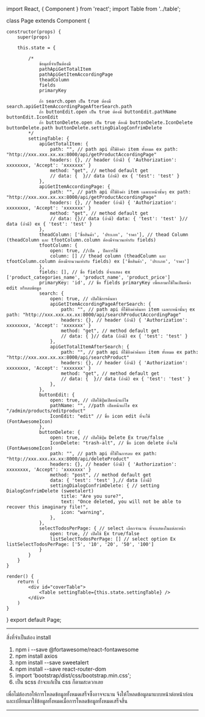 import React, { Component } from 'react';
import Table from '../table';

class Page extends Component {

    constructor(props) {
        super(props)

        this.state = {

            /*
                ข้อมุลที่จำเป็นต้องมี
                pathApiGetTotalItem
                pathApiGetItemAccordingPage
                theadColumn
                fields
                primaryKey

                ถ้า search.open เป็น true ต้องมี search.apiGetItemAccordingPageAfterSearch.path
                ถ้า buttonEdit.open เป็น true ต้องมี buttonEdit.pathName buttonEdit.IconEdit
                ถ้า buttonDelete.open เป็น true ต้องมี buttonDelete.IconDelete buttonDelete.path buttonDelete.settingDialogConfrimDelete
            */
            settingTable: {
                apiGetTotalItem: {
                    path: "", // path api ที่ใช้ยิงค่า item ทั้งหมด ex path: "http://xxx.xxx.xx.xx:8000/api/getProductAccordingPage"
                    headers: {}, // header (ถ้ามี) { 'Authorization': xxxxxxxx, 'Accept': 'xxxxxxx' }
                    method: "get", // method default get
                    // data: {  }// data (ถ้ามี) ex { 'test': 'test' }
                },
                apiGetItemAccordingPage: {
                    path: "", // path api ที่ใช้ยิงค่า item เฉพาะหน้านั้นๆ ex path: "http://xxx.xxx.xx.xx:8000/api/getProductAccordingPage"
                    headers: {}, // header (ถ้ามี) { 'Authorization': xxxxxxxx, 'Accept': 'xxxxxxx' }
                    method: "get", // method default get
                    // data: {}// data (ถ้ามี) data: { 'test': 'test' }// data (ถ้ามี) ex { 'test': 'test' }
                },
                theadColumn: ['ชื่อสินค้า', 'ประเภท', 'ราคา'], // thead Column (theadColumn และ tfootColumn.column ต้องมีจำนวนเท่ากับ fields)
                tfootColumn: {
                    open: true, //เปิด , ปิดการใช้
                    column: [] // thead column (theadColumn และ tfootColumn.column ต้องมีจำนวนเท่ากับ fields) ex ['ชื่อสินค้า', 'ประเภท', 'ราคา'] 
                },
                fields: [], // ชื่อ fields ที่จะแสดง ex ['product_categories_name', 'product_name', 'product_price']
                primaryKey: 'id', // ชื่อ fields primaryKey เพื่อเอามาใช้ในเปิดหน้า edit หรือลบข้อมูล
                search: {
                    open: true, // เปิดใช้การค้นหา
                    apiGetItemAccordingPageAfterSearch: {
                        path: "", // path api ที่ใช้ยิงค่าค้นหา item เฉพาะหน้านั้นๆ ex path: "http://xxx.xxx.xx.xx:8000/api/searchProductAccordingPage"
                        headers: {}, // header (ถ้ามี) { 'Authorization': xxxxxxxx, 'Accept': 'xxxxxxx' }
                        method: "get", // method default get
                        // data: { }// data (ถ้ามี) ex { 'test': 'test' }
                    },
                    apiGetTotalItemAfterSearch: {
                        path: "", // path api ที่ใช้ยิงค่าค้นหา item ทั้งหมด ex path: "http://xxx.xxx.xx.xx:8000/api/searchProduct"
                        headers: {}, // header (ถ้ามี) { 'Authorization': xxxxxxxx, 'Accept': 'xxxxxxx' }
                        method: "get", // method default get
                        // data: {  }// data (ถ้ามี) ex { 'test': 'test' }
                    },
                },
                buttonEdit: {
                    open: true, // เปิดใช้ปุ่มเปิดหน้าแก้ไข
                    pathName: "", //path เปิดหน้าแก้ไข ex "/admin/products/editproduct"
                    IconEdit: "edit" // ชื่อ icon edit ที่จะใช้ (FontAwesomeIcon)
                },
                buttonDelete: {
                    open: true, // เปิดใช้ปุ่ม Delete Ex true/false
                    IconDelete: "trash-alt", // ชื่อ icon delete ที่จะใช้ (FontAwesomeIcon)
                    path: "", // path api ที่ใช้ในการลบ ex path: "http://xxx.xxx.xx.xx:8000/api/deleteProduct"
                    headers: {}, // header (ถ้ามี) { 'Authorization': xxxxxxxx, 'Accept': 'xxxxxxx' }
                    method: "post", // method default get
                    data: { 'test': 'test' },// data (ถ้ามี)
                    settingDialogConfrimDelete: { // setting DialogConfrimDelete (sweetalert)
                        title: "Are you sure?",
                        text: "Once deleted, you will not be able to recover this imaginary file!",
                        icon: "warning",
                    },
                },
                selectTodosPerPage: { // select เลือกจำนวน ที่จะแสดงในแต่ละหน้า
                    open: true, // เปิดใช้ Ex true/false
                    listSelectTodosPerPage: [] // select option Ex listSelectTodosPerPage: ['5', '10', '20', '50', '100']
                }
            }
        }
    }

    render() {
        return (
            <div id="coverTable">
                <Table settingTable={this.state.settingTable} />
            </div>
        )
    }
}
export default Page;






------------------------------------------------------------------------------------------------------------------------------------

สิ่งที่จำเป็นต้อง install 
1. npm i --save @fortawesome/react-fontawesome
2. npm install axios
3. npm install --save sweetalert
4. npm install --save react-router-dom
6. import 'bootstrap/dist/css/bootstrap.min.css';
5. เป็น scss ถ้าจะแก้เป็น css ก็ตามสะดวกเลย



เพื่อไม่ต้องรอให้การโหลดข้อมูลทั้งหมดเสร็จซึ้งอาจจะนาน
จึงให้โหลดข้อมูลมาแบบหน้าต่อหน้าก่อน และเปลี่ยนมาใช้ข้อมูลทั้งหมดเมื่อการโหลดข้อมูลทั้งหมดเสร็จสิ้น

----------------------------------------------------------------------------------------
